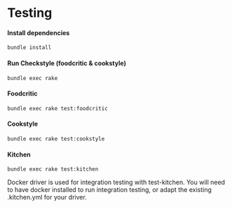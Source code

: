 # Testing

#### Install dependencies
`bundle install`

#### Run Checkstyle (foodcritic & cookstyle)
`bundle exec rake`

#### Foodcritic
`bundle exec rake test:foodcritic`

#### Cookstyle
`bundle exec rake test:cookstyle`

#### Kitchen
`bundle exec rake test:kitchen`

Docker driver is used for integration testing with test-kitchen. You will need to have docker installed to run integration testing, or adapt the existing .kitchen.yml for your driver.
